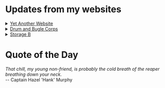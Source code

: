 # Updates from my websites

<details><summary> <a href="https://www.amon-hen.com">Yet Another Website</a> </summary>

* <a href="https://www.amon-hen.com/music/34835">Language Is a Virus</a>
* <a href="https://www.amon-hen.com/computing/internet/www/435">Quote of the Day</a>
* <a href="https://www.amon-hen.com/books/34830">The War on Science</a>
* <a href="https://www.amon-hen.com/food/34825">Mmmm, U. S. Government Approved</a>
* <a href="https://www.amon-hen.com/television/9001">MST3K 0213 – Godzilla vs. the Sea Monster</a>
* <a href="https://www.amon-hen.com/politics/34822">Jimmy Kimmel & the FCC</a>
* <a href="https://www.amon-hen.com/television/8940">MST3K Short 0103 – Radar Men from the Moon 2</a>
* <a href="https://www.amon-hen.com/movies/34810">Racket Girls (1951)</a>
* <a href="https://www.amon-hen.com/science/34816">The science and research budget cuts happening now are wanton, senseless arson</a>
* <a href="https://www.amon-hen.com/music/34806">The Big Sky</a>
</details>

<details><summary> <a href="https://www.drum-corps.net">Drum and Bugle Corps</a> </summary>

* <a href="https://www.drum-corps.net/news/4051">Drum Corps World – October 2025</a>
* <a href="https://www.drum-corps.net/news/4047">Drum Corps World – September 2025</a>
* <a href="https://www.drum-corps.net/news/4039">Bruno Zuccala, who helped shape generations in drum corps, dies at 68</a>
* <a href="https://www.drum-corps.net/news/4034">Drum Corps World – August 18, 2025</a>
* <a href="https://www.drum-corps.net/history/3371">August 12, 2022</a>
* <a href="https://www.drum-corps.net/scores/dci/4027">2025 DCI World Championship Finals</a>
* <a href="https://www.drum-corps.net/news/4024">2025 SoundSport International Music & Food Festival</a>
* <a href="https://www.drum-corps.net/scores/dci/4021">2025 DCI All-Age World Championship</a>
* <a href="https://www.drum-corps.net/history/4017">Spirit of Atlanta 50th Anniversary Alumni Corps (2025)</a>
* <a href="https://www.drum-corps.net/scores/dci/4014">2025 DCI World Championship Semifinals</a>
</details>

<details><summary> <a href="https://www.storage-b.com">Storage B</a> </summary>

* <a href="https://www.storage-b.com/ai/1105">Not Even Close</a>
* <a href="https://www.storage-b.com/math-numerical-analysis/1081">Crummy Code from Copilot</a>
* <a href="https://www.storage-b.com/humor/1067">Meeting Driven Development</a>
* <a href="https://www.storage-b.com/c/1057">CLion Is Now Free for Non-Commercial Use</a>
* <a href="https://www.storage-b.com/humor/1052">Programmers Then and Now</a>
* <a href="https://www.storage-b.com/c/1050">Strategies for Developing Safety-Critical Software in C++</a>
* <a href="https://www.storage-b.com/ai/1048">What trillion-dollar problem is AI trying to solve?</a>
* <a href="https://www.storage-b.com/math-numerical-analysis/1036">Hypot</a>
* <a href="https://www.storage-b.com/c/1015">Uploading Consciousness</a>
* <a href="https://www.storage-b.com/humor/1003">SCRUM: An Honest Ad</a>
</details>

# Quote of the Day
<p><em>That chill, my young non-friend, is probably the cold breath of the reaper breathing down your neck.</em><br /> -- Captain Hazel 'Hank' Murphy</p>